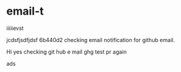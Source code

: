 
# email-t


iiiiievst


jcdsfjsdfjdsf
6b440d2
checking email notification for github email.

Hi yes
checking git hub e
mail 
ghg
test pr again

ads
